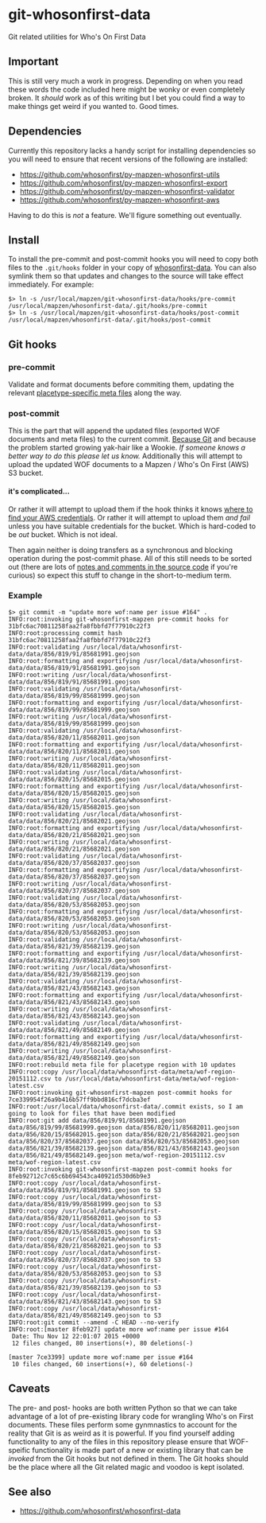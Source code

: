 # git-whosonfirst-data

Git related utilities for Who's On First Data

## Important

This is still very much a work in progress. Depending on when you read these words the code included here might be wonky or even completely broken. It _should_ work as of this writing but I bet you could find a way to make things get weird if you wanted to. Good times.

## Dependencies

Currently this repository lacks a handy script for installing dependencies so you will need to ensure that recent versions of the following are installed:

* https://github.com/whosonfirst/py-mapzen-whosonfirst-utils
* https://github.com/whosonfirst/py-mapzen-whosonfirst-export
* https://github.com/whosonfirst/py-mapzen-whosonfirst-validator
* https://github.com/whosonfirst/py-mapzen-whosonfirst-aws

Having to do this is _not_ a feature. We'll figure something out eventually.

## Install

To install the pre-commit and post-commit hooks you will need to copy both files to the `.git/hooks` folder in your copy of [whosonfirst-data](https://github.com/whosonfirst/whosonfirst-data). You can also symlink them so that updates and changes to the source will take effect immediately. For example:

```
$> ln -s /usr/local/mapzen/git-whosonfirst-data/hooks/pre-commit /usr/local/mapzen/whosonfirst-data/.git/hooks/pre-commit
$> ln -s /usr/local/mapzen/git-whosonfirst-data/hooks/post-commit /usr/local/mapzen/whosonfirst-data/.git/hooks/post-commit
```

## Git hooks

### pre-commit

Validate and format documents before commiting them, updating the relevant [placetype-specific meta files](https://github.com/whosonfirst/whosonfirst-data/tree/master/meta) along the way.


### post-commit

This is the part that will append the updated files (exported WOF documents and meta files) to the current commit. [Because Git](https://stackoverflow.com/questions/3284292/can-a-git-hook-automatically-add-files-to-the-commit) and because the problem started growing yak-hair like a Wookie. _If someone knows a better way to do this please let us know._ Additionally this will attempt to upload the updated WOF documents to a Mapzen / Who's On First (AWS) S3 bucket.

#### it's complicated...

Or rather it will attempt to upload them if the hook thinks it knows [where to find your AWS credentials](http://blogs.aws.amazon.com/security/post/Tx3D6U6WSFGOK2H/A-New-and-Standardized-Way-to-Manage-Credentials-in-the-AWS-SDKs). Or rather it will attempt to upload them _and fail_ unless you have suitable credentials for the bucket. Which is hard-coded to be _out_ bucket. Which is not ideal.

Then again neither is doing transfers as a synchronous and blocking operation during the post-commit phase. All of this still needs to be sorted out (there are lots of [notes and comments in the source code](https://github.com/whosonfirst/git-whosonfirst-data/blob/master/hooks/post-commit) if you're curious) so expect this stuff to change in the short-to-medium term.

### Example

```
$> git commit -m "update more wof:name per issue #164" .
INFO:root:invoking git-whosonfirst-mapzen pre-commit hooks for 31bfc6ac70811258faa2fa8fbbfd7f77910c22f3
INFO:root:processing commit hash 31bfc6ac70811258faa2fa8fbbfd7f77910c22f3
INFO:root:validating /usr/local/data/whosonfirst-data/data/856/819/91/85681991.geojson
INFO:root:formatting and exportifying /usr/local/data/whosonfirst-data/data/856/819/91/85681991.geojson
INFO:root:writing /usr/local/data/whosonfirst-data/data/856/819/91/85681991.geojson
INFO:root:validating /usr/local/data/whosonfirst-data/data/856/819/99/85681999.geojson
INFO:root:formatting and exportifying /usr/local/data/whosonfirst-data/data/856/819/99/85681999.geojson
INFO:root:writing /usr/local/data/whosonfirst-data/data/856/819/99/85681999.geojson
INFO:root:validating /usr/local/data/whosonfirst-data/data/856/820/11/85682011.geojson
INFO:root:formatting and exportifying /usr/local/data/whosonfirst-data/data/856/820/11/85682011.geojson
INFO:root:writing /usr/local/data/whosonfirst-data/data/856/820/11/85682011.geojson
INFO:root:validating /usr/local/data/whosonfirst-data/data/856/820/15/85682015.geojson
INFO:root:formatting and exportifying /usr/local/data/whosonfirst-data/data/856/820/15/85682015.geojson
INFO:root:writing /usr/local/data/whosonfirst-data/data/856/820/15/85682015.geojson
INFO:root:validating /usr/local/data/whosonfirst-data/data/856/820/21/85682021.geojson
INFO:root:formatting and exportifying /usr/local/data/whosonfirst-data/data/856/820/21/85682021.geojson
INFO:root:writing /usr/local/data/whosonfirst-data/data/856/820/21/85682021.geojson
INFO:root:validating /usr/local/data/whosonfirst-data/data/856/820/37/85682037.geojson
INFO:root:formatting and exportifying /usr/local/data/whosonfirst-data/data/856/820/37/85682037.geojson
INFO:root:writing /usr/local/data/whosonfirst-data/data/856/820/37/85682037.geojson
INFO:root:validating /usr/local/data/whosonfirst-data/data/856/820/53/85682053.geojson
INFO:root:formatting and exportifying /usr/local/data/whosonfirst-data/data/856/820/53/85682053.geojson
INFO:root:writing /usr/local/data/whosonfirst-data/data/856/820/53/85682053.geojson
INFO:root:validating /usr/local/data/whosonfirst-data/data/856/821/39/85682139.geojson
INFO:root:formatting and exportifying /usr/local/data/whosonfirst-data/data/856/821/39/85682139.geojson
INFO:root:writing /usr/local/data/whosonfirst-data/data/856/821/39/85682139.geojson
INFO:root:validating /usr/local/data/whosonfirst-data/data/856/821/43/85682143.geojson
INFO:root:formatting and exportifying /usr/local/data/whosonfirst-data/data/856/821/43/85682143.geojson
INFO:root:writing /usr/local/data/whosonfirst-data/data/856/821/43/85682143.geojson
INFO:root:validating /usr/local/data/whosonfirst-data/data/856/821/49/85682149.geojson
INFO:root:formatting and exportifying /usr/local/data/whosonfirst-data/data/856/821/49/85682149.geojson
INFO:root:writing /usr/local/data/whosonfirst-data/data/856/821/49/85682149.geojson
INFO:root:rebuild meta file for placetype region with 10 updates
INFO:root:copy /usr/local/data/whosonfirst-data/meta/wof-region-20151112.csv to /usr/local/data/whosonfirst-data/meta/wof-region-latest.csv
INFO:root:invoking git-whosonfirst-mapzen post-commit hooks for 7ce339954f26a9b416b57ff9bbd816cf7dcba3ef
INFO:root:/usr/local/data/whosonfirst-data/.commit exists, so I am going to look for files that have been modified
INFO:root:git add data/856/819/91/85681991.geojson data/856/819/99/85681999.geojson data/856/820/11/85682011.geojson data/856/820/15/85682015.geojson data/856/820/21/85682021.geojson data/856/820/37/85682037.geojson data/856/820/53/85682053.geojson data/856/821/39/85682139.geojson data/856/821/43/85682143.geojson data/856/821/49/85682149.geojson meta/wof-region-20151112.csv meta/wof-region-latest.csv
INFO:root:invoking git-whosonfirst-mapzen post-commit hooks for 8feb92712c7c65c6b694543ca40921d530d6b9e3
INFO:root:copy /usr/local/data/whosonfirst-data/data/856/819/91/85681991.geojson to S3
INFO:root:copy /usr/local/data/whosonfirst-data/data/856/819/99/85681999.geojson to S3
INFO:root:copy /usr/local/data/whosonfirst-data/data/856/820/11/85682011.geojson to S3
INFO:root:copy /usr/local/data/whosonfirst-data/data/856/820/15/85682015.geojson to S3
INFO:root:copy /usr/local/data/whosonfirst-data/data/856/820/21/85682021.geojson to S3
INFO:root:copy /usr/local/data/whosonfirst-data/data/856/820/37/85682037.geojson to S3
INFO:root:copy /usr/local/data/whosonfirst-data/data/856/820/53/85682053.geojson to S3
INFO:root:copy /usr/local/data/whosonfirst-data/data/856/821/39/85682139.geojson to S3
INFO:root:copy /usr/local/data/whosonfirst-data/data/856/821/43/85682143.geojson to S3
INFO:root:copy /usr/local/data/whosonfirst-data/data/856/821/49/85682149.geojson to S3
INFO:root:git commit --amend -C HEAD --no-verify
INFO:root:[master 8feb927] update more wof:name per issue #164
 Date: Thu Nov 12 22:01:07 2015 +0000
 12 files changed, 80 insertions(+), 80 deletions(-)

[master 7ce3399] update more wof:name per issue #164
 10 files changed, 60 insertions(+), 60 deletions(-)
```

## Caveats

The pre- and post- hooks are both written Python so that we can take advantage of a lot of pre-existing library code for wrangling Who's on First documents. These files perform some gynmnastics to account for the reality that Git is as weird as it is powerful. If you find yourself adding functionality to any of the files in this repository please ensure that WOF-speific functionality is made part of a new or existing library that can be _invoked_ from the Git hooks but not defined in them. The Git hooks should be the place where all the Git related magic and voodoo is kept isolated.

## See also

* https://github.com/whosonfirst/whosonfirst-data
